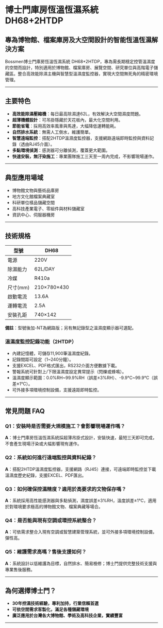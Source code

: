 # 博士門庫房恆溫恆濕系統 DH68+2HTDP

## 專為博物館、檔案庫房及大空間設計的智能恆溫恆濕解決方案

Bossmen博士門庫房恆溫恆濕系統 DH68+2HTDP，專為需長期穩定控管溫濕度的空間而設計，特別適用於博物館、檔案庫房、展覽空間、研究單位與高階電子儲藏區。整合高效能除濕主機與智慧型溫濕度監控器，實現大空間無死角的精密環境管理。

---

## 主要特色

- **高效能除濕壓縮機**：每日最高除濕達62L，有效解決大空間濕度問題。
- **超薄機體設計**：可吊掛隱藏於天花板內，最大化空間利用。
- **節能省電**：採用高效率風車與馬達，大幅降低運轉能耗。
- **自然排水系統**：無需人工倒水，維護簡單。
- **智慧遠端監控**：搭配2HTDP溫濕度監控器，支援網路遠端即時監控與資料記錄（透由RJ45介面）。
- **多點環境偵測**：感測器可分離偵測，覆蓋更大範圍。
- **快速安裝，無汙染施工**：專業團隊施工三天至一周內完成，不影響現場運作。

---

## 典型應用場域

- 博物館文物與藝術品庫房
- 地方文化館檔案典藏室
- 科研單位樣品儲藏空間
- 高科技產業電子、零組件與材料儲藏室
- 資訊中心、伺服器機房

---

## 技術規格

| 型號     | DH68   |
|----------|--------|
| 電源     | 220V   |
| 除濕能力 | 62L/DAY|
| 冷媒     | R410a  |
| 尺寸(mm) | 210×780×430 |
| 啟動電流 | 13.6A  |
| 運轉電流 | 2.5A   |
| 安裝孔距 | 740×142|

**備註**：型號後加-NT為網路版；另有無記錄型之溫濕度顯示器可選配。

### 溫濕度監控記錄功能（2HTDP）

- 內建記憶體，可儲存11,900筆溫濕度紀錄。
- 記錄間距可設定（1~240分鐘）。
- 支援EXCEL、PDF格式匯出，RS232介面方便數據下載。
- 警報系統可針對上/下限溫濕度設定異常提示（閃爍或蜂鳴）。
- 溫濕度顯示範圍：0.0%RH~99.9%RH（誤差±3%RH）、-9.9℃~99.9℃（誤差±1℃）。
- 可外接多項環境控制設備，支援遠距即時監控。

---

## 常見問題 FAQ

### Q1：安裝時是否需要大規模施工？會影響現場運作嗎？
**A**：博士門庫房恆溫恆濕系統採超薄吊掛式設計，安裝快速，最短三天即可完成，不會產生現場汙染或大幅影響現有運作。

### Q2：系統如何進行遠端監控與資料紀錄？
**A**：搭配2HTDP溫濕度監控器，支援網路（RJ45）連接，可遠端即時監控並下載溫濕度歷史紀錄，支援EXCEL、PDF匯出。

### Q3：如何確保控濕精度？適用於高要求的文物保存嗎？
**A**：系統採用高性能感測器與多點偵測，濕度誤差±3%RH，溫度誤差±1℃，適用於對環境要求極高的博物館文物、檔案典藏等場合。

### Q4：是否能與現有空調或環控系統整合？
**A**：可依需求整合入現有空調或智慧建築管理系統，並可外接多項環境控制設備，彈性高。

### Q5：維護需求高嗎？售後支援如何？
**A**：系統設計以低維護為目標，自然排水、簡易檢修；博士門提供完整技術支援與專業售後服務。

---

## 為何選擇博士門？

- **30年控濕技術經驗，專利加持，行業信賴首選**
- **可依空間需求客製化，滿足各種儲藏環境**
- **廣泛應用於台灣各大博物館、學術及高科技企業，實績豐富**

---